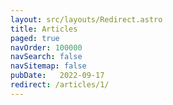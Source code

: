 ```yaml
---
layout: src/layouts/Redirect.astro
title: Articles
paged: true
navOrder: 100000
navSearch: false
navSitemap: false
pubDate:   2022-09-17
redirect: /articles/1/
---
```

